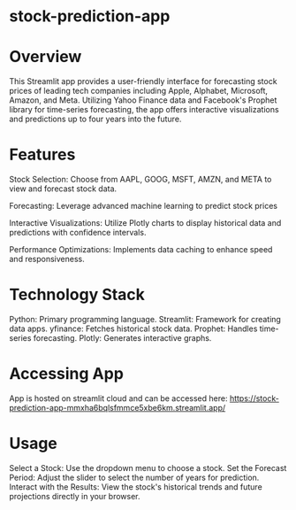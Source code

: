 # stock-prediction-app
# Overview
This Streamlit app provides a user-friendly interface for forecasting stock prices of leading tech companies including Apple, Alphabet, Microsoft, Amazon, and Meta. Utilizing Yahoo Finance data and Facebook's Prophet library for time-series forecasting, the app offers interactive visualizations and predictions up to four years into the future.


# Features
Stock Selection: Choose from AAPL, GOOG, MSFT, AMZN, and META to view and forecast stock data.

Forecasting: Leverage advanced machine learning to predict stock prices

Interactive Visualizations: Utilize Plotly charts to display historical data and predictions with confidence intervals.

Performance Optimizations: Implements data caching to enhance speed and responsiveness.


# Technology Stack
Python: Primary programming language.
Streamlit: Framework for creating data apps.
yfinance: Fetches historical stock data.
Prophet: Handles time-series forecasting.
Plotly: Generates interactive graphs.

# Accessing App
App is hosted on streamlit cloud and can be accessed here: https://stock-prediction-app-mmxha6bqlsfmmce5xbe6km.streamlit.app/

# Usage
Select a Stock: Use the dropdown menu to choose a stock.
Set the Forecast Period: Adjust the slider to select the number of years for prediction.
Interact with the Results: View the stock's historical trends and future projections directly in your browser.
